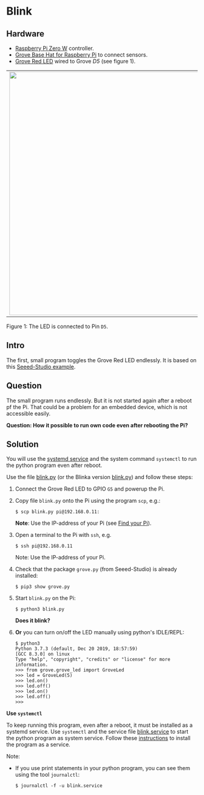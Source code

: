 # Blink

## Hardware
* [Raspberry Pi Zero W](https://github.com/tamberg/fhnw-idb/wiki/Raspberry-Pi-Zero-W) controller.
* [Grove Base Hat for Raspberry Pi](https://github.com/tamberg/fhnw-idb/wiki/Grove-Adapters#grove-base-hat-for-raspberry-pi) to connect sensors.
* [Grove Red LED](https://github.com/tamberg/fhnw-idb/wiki/Grove-Actuators#led) wired to Grove _D5_ (see figure 1).

<table><tr><td><img width="640" src="setup.jpg"></td></tr></table>

Figure 1: The LED is connected to Pin `D5`.

## Intro

The first, small program toggles the Grove Red LED endlessly. It is based on this [Seeed-Studio example](https://github.com/Seeed-Studio/grove.py/blob/master/doc/README.md#grove---led).

## Question

The small program runs endlessly. But it is not started again after a reboot pf the Pi. That could be a problem for an embedded device, which is not accessible easily.

**Question: How it possible to run own code even after rebooting the Pi?**

## Solution

You will use the [systemd service](https://www.raspberrypi.org/documentation/linux/usage/systemd.md) and the system command `systemctl` to run the python program even after reboot.

Use the file [blink.py](./blink.py) (or the Blinka version [blink.py](./blink.py)) and follow these steps:

1. Connect the Grove Red LED to GPIO `G5` and powerup the Pi.

2. Copy file `blink.py` onto the Pi using the program `scp`, e.g.:

   ```shell
   $ scp blink.py pi@192.168.0.11:
   ```

   **Note**: Use the IP-address of your Pi (see [Find your Pi](https://github.com/tamberg/fhnw-idb/wiki/Raspberry-Pi-Zero-W#find-your-pi)).

3. Open a terminal to the Pi with `ssh`, e.g.

   ```shell
   $ ssh pi@192.168.0.11
   ```

   Note: Use the IP-address of your Pi.

4. Check that the package `grove.py` (from Seeed-Studio) is already installed:

   ```shell
   $ pip3 show grove.py
   ```

5. Start `blink.py` on the Pi:

   ```shell
   $ python3 blink.py
   ```
   **Does it blink?**

6. **Or** you can turn on/off the LED manually using python's IDLE/REPL:

   ```shell
   $ python3
   Python 3.7.3 (default, Dec 20 2019, 18:57:59) 
   [GCC 8.3.0] on linux
   Type "help", "copyright", "credits" or "license" for more information.
   >>> from grove.grove_led import GroveLed
   >>> led = GroveLed(5)
   >>> led.on()
   >>> led.off()
   >>> led.on()
   >>> led.off()
   >>>
   ```


**Use `systemctl`**

To keep running this program, even after a reboot, it must be installed as a systemd service. Use `systemctl` and  the service file [blink.service](blink.service) to start the python program as system service. Follow these [instructions](https://www.raspberrypi.com/documentation/computers/using_linux.html#the-systemd-daemon) to install the program as a service. 

Note:

- If you use print statements in your python program, you can see them using the tool `journalctl`:

  ```shell
  $ journalctl -f -u blink.service
  ```

<!-- **Optional: Use `cron`**

Use `cron` to schedule the python program at a given interval. You have to change `blink,py` to:

```python
import time
from grove.grove_led import GroveLed

# setup
pin = 5 # D5
led = GroveLed(pin)

# main task
led.on()
time.sleep(0.5)
led.off()
time.sleep(0.5)
```

Links:

- see [Scheduling tasks with Cron](https://www.raspberrypi.org/documentation/linux/usage/cron.md)
- see [Setting Up A Cron Job On The Raspberry Pi](https://www.bc-robotics.com/tutorials/setting-cron-job-raspberry-pi/)

  **Important**: Use absolute path names for the python interpreter and for your python script within your cron entry -->

<!-- **Option 3 (optional and for experts)**

Use `systemctl` to start an executable, generate from the python application.

The python app and all its dependencies can be bundled into a single package/executable using the python tool [PyInstaller](https://pyinstaller.readthedocs.io/en/stable/index.html#).

1. Start installing `pyinstaller` **on the Pi** with:

   ```shell
   $ pip3 install pyinstaller
   $ pyinstaller --version
   ```

2. Add python script path `/home/pi/.local/bin` to your PATH variable:

   ```shell
   $ export PATH=$PATH:/home/pi/.local/bin
   ```

3. Run the installer from the folder with file `blink.py` :

   ```shell
   $ PYTHONOPTIMIZE=1 pyinstaller blink.py
   ```

   **Notes:** 
   - This will take some seconds on the first run.
   - When a module is using hidden imports, e.g. `Adafruit_DHT` then these imports must be added on the command line:

      ```shell
      $ PYTHONOPTIMIZE=1 pyinstaller --hidden-import=Adafruit_DHT blink.py
      ```

4. Copy distribution `dist` to folder `/usr/local/bin`:

   ```shell
   $ sudo cp -r dist/blink /usr/local/bin
   ```

5. Copy file `blink.service` onto the Pi using the program `scp`, e.g.:

   ```shell
   $ scp blink.service pi@192.168.0.11:
   ```

6. Copy the service file [blink.service](./blink.service) to folder `/etc/systemd/system`:

   ```shell
   $ sudo cp blink.service /etc/systemd/system/blink.service
   ```

7. Start/stop the service:

   ```shell
   $ sudo systemctl start blink.service
   ```

      ```shell
   $ sudo systemctl stop blink.service
   ```

8. Have it start automatically on reboot:

   ```shell
   $ sudo systemctl enable blink.service
   ```

   **Test it!**    -->
